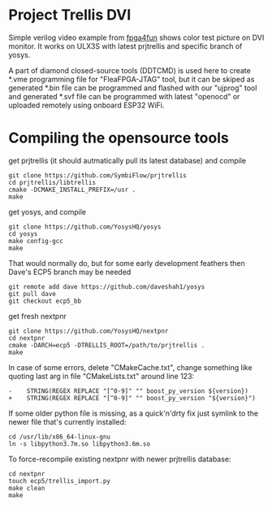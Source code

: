 # Project Trellis DVI

Simple verilog video example 
from [fpga4fun](https://www.fpga4fun.com/HDMI.html) shows
color test picture on DVI monitor.
It works on ULX3S with latest prjtrellis and specific branch of yosys.

A part of diamond closed-source tools (DDTCMD) is used here to create
*.vme programming file for "FleaFPGA-JTAG" tool, but it can be skiped as
generated *.bin file can be programmed and flashed with our "ujprog" tool
and generated *.svf file can be programmed with latest "openocd" or uploaded
remotely using onboard ESP32 WiFi.

# Compiling the opensource tools

get prjtrellis (it should autmatically pull its latest database) and compile

    git clone https://github.com/SymbiFlow/prjtrellis
    cd prjtrellis/libtrellis
    cmake -DCMAKE_INSTALL_PREFIX=/usr .
    make

get yosys, and compile

    git clone https://github.com/YosysHQ/yosys
    cd yosys
    make config-gcc
    make 

That would normally do, but for some early development
feathers then Dave's ECP5 branch may be needed

    git remote add dave https://github.com/daveshah1/yosys
    git pull dave
    git checkout ecp5_bb

get fresh nextpnr

    git clone https://github.com/YosysHQ/nextpnr
    cd nextpnr
    cmake -DARCH=ecp5 -DTRELLIS_ROOT=/path/to/prjtrellis .
    make

In case of some errors, delete "CMakeCache.txt", change something like
quoting last arg in file "CMakeLists.txt" around line 123:

    -    STRING(REGEX REPLACE "[^0-9]" "" boost_py_version ${version})
    +    STRING(REGEX REPLACE "[^0-9]" "" boost_py_version "${version}")

If some older python file is missing, as a quick'n'drty fix just symlink
to the newer file that's currently installed:

    cd /usr/lib/x86_64-linux-gnu
    ln -s libpython3.7m.so libpython3.6m.so

To force-recompile existing nextpnr with newer prjtrellis database:

    cd nextpnr
    touch ecp5/trellis_import.py
    make clean
    make
